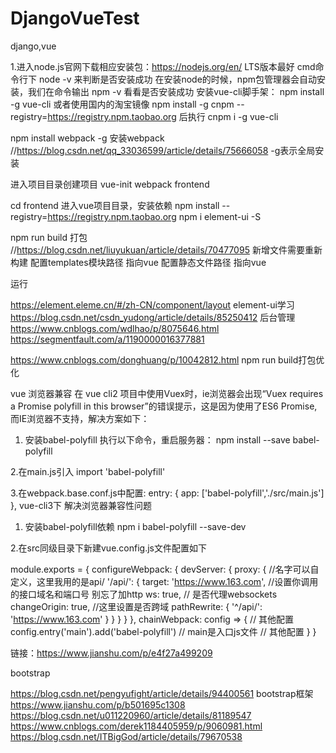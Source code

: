 ﻿# DjangoVueTest
 django,vue
 
 1.进入node.js官网下载相应安装包：https://nodejs.org/en/  LTS版本最好
 cmd命令行下 node -v  来判断是否安装成功
 在安装node的时候，npm包管理器会自动安装，我们在命令输出 npm -v 看看是否安装成功
 安装vue-cli脚手架：
 npm install -g vue-cli 或者使用国内的淘宝镜像 npm install -g cnpm --registry=https://registry.npm.taobao.org     后执行 cnpm i -g vue-cli
 
 npm install webpack -g 安装webpack  //https://blog.csdn.net/qq_33036599/article/details/75666058  -g表示全局安装
 
 
 进入项目目录创建项目 
 vue-init webpack frontend
 
 cd frontend 进入vue项目目录，安装依赖
 npm install --registry=https://registry.npm.taobao.org
 npm i element-ui -S
 
 npm run build 打包  //https://blog.csdn.net/liuyukuan/article/details/70477095   新增文件需要重新构建
 配置templates模块路径 指向vue
 配置静态文件路径 指向vue
 
 运行
 
 
 https://element.eleme.cn/#/zh-CN/component/layout  element-ui学习
 https://blog.csdn.net/csdn_yudong/article/details/85250412  后台管理
 https://www.cnblogs.com/wdlhao/p/8075646.html
 https://segmentfault.com/a/1190000016377881
 
 
 https://www.cnblogs.com/donghuang/p/10042812.html npm run build打包优化
 
 
 vue 浏览器兼容
 在 vue cli2 项目中使用Vuex时，ie浏览器会出现“Vuex requires a Promise polyfill in this browser”的错误提示，这是因为使用了ES6 Promise,而IE浏览器不支持，解决方案如下：
1. 安装babel-polyfill 执行以下命令，重启服务器：
npm install --save babel-polyfill

2.在main.js引入
import 'babel-polyfill'

3.在webpack.base.conf.js中配置:
entry: {
    app: ['babel-polyfill','./src/main.js']
},
vue-cli3下 解决浏览器兼容性问题

1. 安装babel-polyfill依赖
 npm i babel-polyfill --save-dev

2.在src同级目录下新建vue.config.js文件配置如下

module.exports = {
    configureWebpack: {
        devServer: {
            proxy: {
                //名字可以自定义，这里我用的是api/
                '/api/': {
                    target: 'https://www.163.com', //设置你调用的接口域名和端口号 别忘了加http
                    ws: true, // 是否代理websockets
                    changeOrigin: true, //这里设置是否跨域
                    pathRewrite: {
                        '^/api/': 'https://www.163.com'
                    }
                }
            }
        }
    },
    chainWebpack: config => {
    // 其他配置
    config.entry('main').add('babel-polyfill') // main是入口js文件
    // 其他配置
   }
}


链接：https://www.jianshu.com/p/e4f27a499209

 
 bootstrap
 
 https://blog.csdn.net/pengyufight/article/details/94400561 bootstrap框架
 https://www.jianshu.com/p/b501695c1308
 https://blog.csdn.net/u011220960/article/details/81189547
 https://www.cnblogs.com/derek1184405959/p/9060981.html
 https://blog.csdn.net/ITBigGod/article/details/79670538